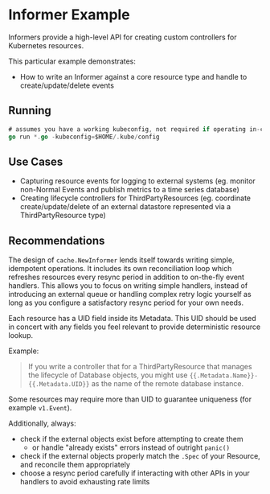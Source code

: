 # Informer Example

Informers provide a high-level API for creating custom controllers for Kubernetes resources.

This particular example demonstrates:

* How to write an Informer against a core resource type and handle to create/update/delete events

## Running

``` go
# assumes you have a working kubeconfig, not required if operating in-cluster 
go run *.go -kubeconfig=$HOME/.kube/config
```

## Use Cases

* Capturing resource events for logging to external systems (eg. monitor non-Normal Events and publish metrics to a time series database)
* Creating lifecycle controllers for ThirdPartyResources (eg. coordinate create/update/delete of an external datastore represented via a ThirdPartyResource type)

## Recommendations

The design of `cache.NewInformer` lends itself towards writing simple, idempotent operations.
It includes its own reconciliation loop which refreshes resources every resync period in addition to on-the-fly event handlers.
This allows you to focus on writing simple handlers, instead of introducing an external queue or handling complex retry logic yourself as long as you configure a satisfactory resync period for your own needs.

Each resource has a UID field inside its Metadata.
This UID should be used in concert with any fields you feel relevant to provide deterministic resource lookup.

Example:

> If you write a controller that for a ThirdPartyResource that manages the lifecycle of Database objects, you might use `{{.Metadata.Name}}-{{.Metadata.UID}}` as the name of the remote database instance.

Some resources may require more than UID to guarantee uniqueness (for example `v1.Event`). 

Additionally, always:

* check if the external objects exist before attempting to create them
  * or handle "already exists" errors instead of outright `panic()`
* check if the external objects properly match the `.Spec` of your Resource, and reconcile them appropriately
* choose a resync period carefully if interacting with other APIs in your handlers to avoid exhausting rate limits
